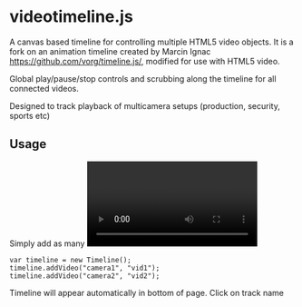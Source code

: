 videotimeline.js
================

A canvas based timeline for controlling multiple HTML5 video objects. It is a fork on an animation timeline created by Marcin Ignac https://github.com/vorg/timeline.js/, modified for use with HTML5 video. 

Global play/pause/stop controls and scrubbing along the timeline for all connected videos.

Designed to track playback of multicamera setups (production, security, sports etc)

## Usage

Simply add as many <video> elements to your page as you want. Then initialise timeline and add videos to it as follows:

```
var timeline = new Timeline();
timeline.addVideo("camera1", "vid1");
timeline.addVideo("camera2", "vid2");
```

Timeline will appear automatically in bottom of page. Click on track name 
